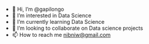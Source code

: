 - 👋 Hi, I’m @gapilongo
- 👀 I’m interested in Data Science
- 🌱 I’m currently learning Data Science
- 💞️ I’m looking to collaborate on Data science projects
- 📫 How to reach me nibniw@gmail.com

<!---
gapilongo/gapilongo is a ✨ special ✨ repository because its `README.md` (this file) appears on your GitHub profile.
You can click the Preview link to take a look at your changes.
--->

